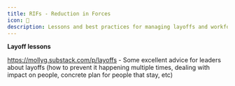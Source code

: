 ```yaml
---
title: RIFs - Reduction in Forces
icon: 🚨
description: Lessons and best practices for managing layoffs and workforce reductions
---
```


**Layoff lessons**

https://mollyg.substack.com/p/layoffs - Some excellent advice for leaders about layoffs (how to prevent it happening multiple times, dealing with impact on people, concrete plan for people that stay, etc)
